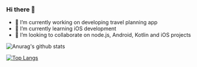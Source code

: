 ### Hi there 👋

- 🔭 I’m currently working on developing travel planning app
- 🌱 I’m currently learning iOS development
- 👯 I’m looking to collaborate on node.js, Android, Kotlin and iOS projects

![Anurag's github stats](https://github-readme-stats.vercel.app/api?username=gauravrai1&hide=contribs,prs)

[![Top Langs](https://github-readme-stats.vercel.app/api/top-langs/?username=gauravrai1&layout=compact)](https://github.com/anuraghazra/github-readme-stats)
